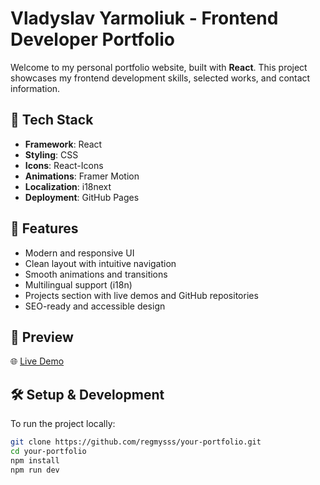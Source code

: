 # Vladyslav Yarmoliuk - Frontend Developer Portfolio

Welcome to my personal portfolio website, built with **React**. This project showcases my frontend development skills, selected works, and contact information.

## 🚀 Tech Stack

- **Framework**: React
- **Styling**: CSS
- **Icons**: React-Icons
- **Animations**: Framer Motion
- **Localization**: i18next
- **Deployment**: GitHub Pages

## 🧩 Features

- Modern and responsive UI
- Clean layout with intuitive navigation
- Smooth animations and transitions
- Multilingual support (i18n)
- Projects section with live demos and GitHub repositories
- SEO-ready and accessible design

## 📸 Preview

🌐 [Live Demo](https://regmysss.github.io/)

## 🛠️ Setup & Development

To run the project locally:

```bash
git clone https://github.com/regmysss/your-portfolio.git
cd your-portfolio
npm install
npm run dev
